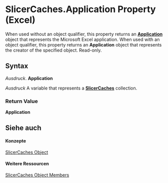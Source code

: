 
# SlicerCaches.Application Property (Excel)

When used without an object qualifier, this property returns an  **[Application](19b73597-5cf9-4f56-8227-b5211f657f6f.md)** object that represents the Microsoft Excel application. When used with an object qualifier, this property returns an **Application** object that represents the creator of the specified object. Read-only.


## Syntax

 _Ausdruck_. **Application**

 _Ausdruck_ A variable that represents a **[SlicerCaches](d6097f70-cdc7-3be7-575c-cf43a0765e10.md)** collection.


### Return Value

 **Application**


## Siehe auch


#### Konzepte


[SlicerCaches Object](d6097f70-cdc7-3be7-575c-cf43a0765e10.md)
#### Weitere Ressourcen


[SlicerCaches Object Members](http://msdn.microsoft.com/library/a84c1677-4061-baa1-0562-de07983ac68b%28Office.15%29.aspx)